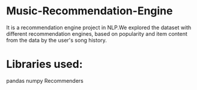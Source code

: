 # Music-Recommendation-Engine
It is a recommendation engine project in NLP.We explored the dataset with different recommendation engines, based on popularity and item content from the data by the user's song history.  

# Libraries used: 
pandas 
numpy 
Recommenders

